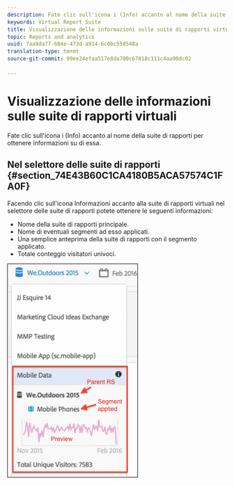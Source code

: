 ```yaml
---
description: Fate clic sull'icona i (Info) accanto al nome della suite di rapporti per ottenere informazioni su di essa.
keywords: Virtual Report Suite
title: Visualizzazione delle informazioni sulle suite di rapporti virtuali
topic: Reports and analytics
uuid: 7aa9da77-604e-473d-a914-6c0bc558548a
translation-type: tm+mt
source-git-commit: 99ee24efaa517e8da700c67818c111c4aa90dc02

---
```



# Visualizzazione delle informazioni sulle suite di rapporti virtuali

Fate clic sull'icona i (Info) accanto al nome della suite di rapporti per ottenere informazioni su di essa.

## Nel selettore delle suite di rapporti {#section_74E43B60C1CA4180B5ACA57574C1FA0F}

Facendo clic sull'icona Informazioni accanto alla suite di rapporti virtuali nel selettore delle suite di rapporti potete ottenere le seguenti informazioni:

* Nome della suite di rapporti principale.
* Nome di eventuali segmenti ad esso applicati.
* Una semplice anteprima della suite di rapporti con il segmento applicato.
* Totale conteggio visitatori univoci.

![](assets/vrs-info.png)

